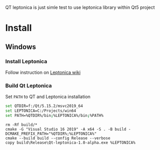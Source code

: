 QT leptonica is just simle test to use leptonica library within Qt5 project


# Install

## Windows

### Install Leptonica

Follow instruction on [Leptonica wiki](https://github.com/DanBloomberg/leptonica/wiki#windows)

### Build Qt Leptonica

Set `PATH` to QT and Leptonica installation

```sh
set QTDIR=f:/Qt/5.15.2/msvc2019_64
set LEPTONICA=C:/Projects/win64
set PATH=%QTDIR%/bin;%LEPTONICA%/bin;%PATH%
```

```
rm -Rf build/*
cmake -G "Visual Studio 16 2019" -A x64 -S . -B build -DCMAKE_PREFIX_PATH="%QTDIR%;%LEPTONICA%"
cmake --build build --config Release --verbose
copy build\Release\Qt-leptonica-1.0-alpha.exe %LEPTONICA%
```
